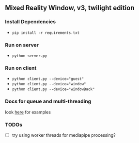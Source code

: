 
## Mixed Reality Window, v3, twilight edition


### Install Dependencies
- `pip install -r requirements.txt`


### Run on server
- `python server.py`


### Run on client
- `python client.py --device="guest"`
- `python client.py --device="window"`
- `python client.py --device="windowBack"`



### Docs for queue and multi-threading
look [here](https://docs.python.org/3/library/queue.html#queue.Queue.join) for examples



### TODOs
- [ ] try using worker threads for mediapipe processing?


